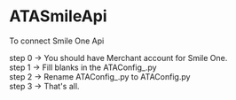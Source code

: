 # ATASmileApi

To connect Smile One Api

step 0 -> You should have Merchant account for Smile One.<br>
step 1 -> Fill blanks in the ATAConfig_.py<br>
step 2 -> Rename ATAConfig_.py to ATAConfig.py<br>
step 3 -> That's all.<br>
